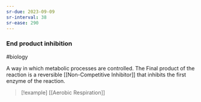 ```yaml
---
sr-due: 2023-09-09
sr-interval: 38
sr-ease: 290
---
```

### End product inhibition
#biology 

A way in which metabolic processes are controlled.
The Final product of the reaction is a reversible [[Non-Competitive Inhibitor]] that inhibits the first enzyme of the reaction.

> [!example]
> [[Aerobic Respiration]]

